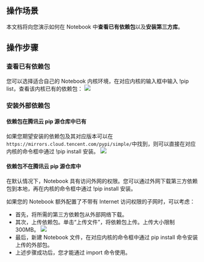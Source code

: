 ## 操作场景
本文档将向您演示如何在 Notebook 中**查看已有依赖包**以及**安装第三方库**。

## 操作步骤
### 查看已有依赖包
您可以选择适合自己的 Notebook 内核环境，在对应内核的输入框中输入 !pip list，查看该内核已有的依赖包：
![](https://main.qcloudimg.com/raw/37bd8d81d32d3efbd90732a92e90591d.png)

### 安装外部依赖包
#### 依赖包在腾讯云 pip 源仓库中已有
如果您期望安装的依赖包及其对应版本可以在```https://mirrors.cloud.tencent.com/pypi/simple/```中找到，则可以直接在对应内核的命令框中通过 !pip install 安装。
![](https://main.qcloudimg.com/raw/60f0fd0320a0fc98b780637ea42bd493.png)

#### 依赖包不在腾讯云 pip 源仓库中
在默认情况下，Notebook 具有访问外网的权限。您可以通过外网下载第三方依赖包到本地，再在内核的命令框中通过 !pip install 安装。

如果您的 Notebook 额外配置了不带有 Internet 访问权限的子网时，可以考虑：
- 首先，将所需的第三方依赖包从外部网络下载。
- 其次，上传依赖包。单击“上传文件”，将依赖包上传。上传大小限制300MB。
![](https://main.qcloudimg.com/raw/9f79c6a00fe9749277d075c3c25124e9.png)
- 最后，新建 Notebook 文件，在对应内核的命令框中通过 pip install 命令安装上传的外部包。
- 上述步骤成功后，您才能通过 import 命令使用。  


